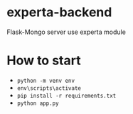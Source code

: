 # experta-backend
 Flask-Mongo server use experta module

# How to start

* `python -m venv env`
* `env\scripts\activate`
* `pip install -r requirements.txt`
* `python app.py`
